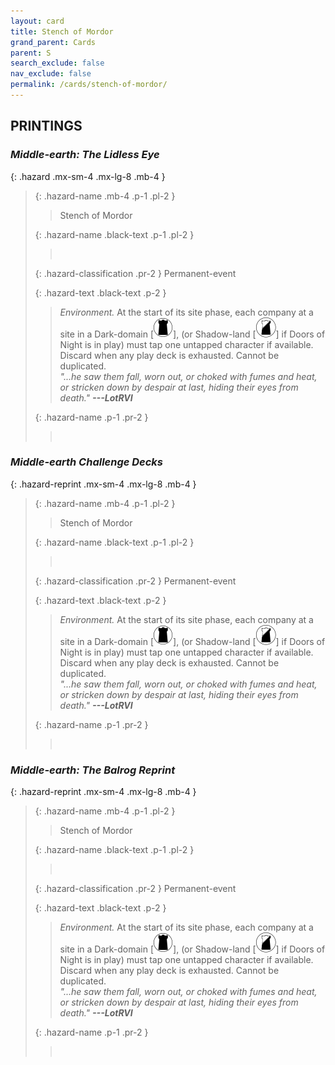 ```yaml
---
layout: card
title: Stench of Mordor
grand_parent: Cards
parent: S
search_exclude: false
nav_exclude: false
permalink: /cards/stench-of-mordor/
---
```


## PRINTINGS


### _Middle-earth: The Lidless Eye_

{: .hazard .mx-sm-4 .mx-lg-8 .mb-4 }
> {: .hazard-name .mb-4 .p-1 .pl-2 }
> > <div class="hazard-mp"></div>
> > <div class="card-name">Stench of Mordor</div>
>
> {: .hazard-name .black-text .p-1 .pl-2 }
> > &nbsp;
>
> {: .hazard-classification .pr-2 }
> Permanent-event
>
> {: .hazard-text .black-text .p-2 }
> > _Environment._ At the start of its site phase, each company at a site in a Dark-domain \[![](/assets/images/dark-domain.svg)], (or Shadow-land \[![](/assets/images/shadow-land.svg)] if Doors of Night is in play) must tap one untapped character if available. Discard when any play deck is exhausted. Cannot be duplicated. <br>_"...he saw them fall, worn out, or choked with fumes and heat, or stricken down by despair at last, hiding their eyes from death."_ ***---LotRVI*** 
>
> {: .hazard-name .p-1 .pr-2 }
> > <div class="card-shield"></div>
> > <div class="card-corruption">&nbsp;</div>

### _Middle-earth Challenge Decks_

{: .hazard-reprint .mx-sm-4 .mx-lg-8 .mb-4 }
> {: .hazard-name .mb-4 .p-1 .pl-2 }
> > <div class="hazard-mp"></div>
> > <div class="card-name">Stench of Mordor</div>
>
> {: .hazard-name .black-text .p-1 .pl-2 }
> > &nbsp;
>
> {: .hazard-classification .pr-2 }
> Permanent-event
>
> {: .hazard-text .black-text .p-2 }
> > _Environment._ At the start of its site phase, each company at a site in a Dark-domain \[![](/assets/images/dark-domain.svg)], (or Shadow-land \[![](/assets/images/shadow-land.svg)] if Doors of Night is in play) must tap one untapped character if available. Discard when any play deck is exhausted. Cannot be duplicated. <br>_"...he saw them fall, worn out, or choked with fumes and heat, or stricken down by despair at last, hiding their eyes from death."_ ***---LotRVI*** 
>
> {: .hazard-name .p-1 .pr-2 }
> > <div class="card-shield"></div>
> > <div class="card-corruption-white">&nbsp;</div>

### _Middle-earth: The Balrog Reprint_

{: .hazard-reprint .mx-sm-4 .mx-lg-8 .mb-4 }
> {: .hazard-name .mb-4 .p-1 .pl-2 }
> > <div class="hazard-mp"></div>
> > <div class="card-name">Stench of Mordor</div>
>
> {: .hazard-name .black-text .p-1 .pl-2 }
> > &nbsp;
>
> {: .hazard-classification .pr-2 }
> Permanent-event
>
> {: .hazard-text .black-text .p-2 }
> > _Environment._ At the start of its site phase, each company at a site in a Dark-domain \[![](/assets/images/dark-domain.svg)], (or Shadow-land \[![](/assets/images/shadow-land.svg)] if Doors of Night is in play) must tap one untapped character if available. Discard when any play deck is exhausted. Cannot be duplicated. <br>_"...he saw them fall, worn out, or choked with fumes and heat, or stricken down by despair at last, hiding their eyes from death."_ ***---LotRVI*** 
>
> {: .hazard-name .p-1 .pr-2 }
> > <div class="card-shield"></div>
> > <div class="card-corruption-white">&nbsp;</div>
